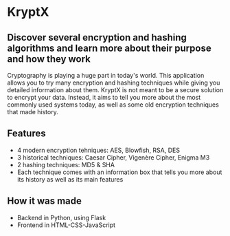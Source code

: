 ﻿<h1>KryptX</h2>
<h2>Discover several encryption and hashing algorithms and learn more about their purpose and how they work</h2>
<p>Cryptography is playing a huge part in today's world. This application allows you to try many encryption and hashing techniques while giving you detailed information about them. KryptX is not meant to be a secure solution to encrypt your data. Instead, it aims to tell you more about the most commonly used systems today, as well as some old encryption techniques that made history.</p>
<h2>Features</h2>

 - 4 modern encryption tehniques: AES, Blowfish, RSA, DES
 - 3 historical techniques: Caesar Cipher, Vigenère Cipher, Enigma M3
 - 2 hashing techniques: MD5 & SHA
-  Each technique comes with an information box that tells you more about its history as well as its main features

<h2>How it was made</h2>

 -   Backend in Python, using Flask
 -   Frontend in HTML-CSS-JavaScript

